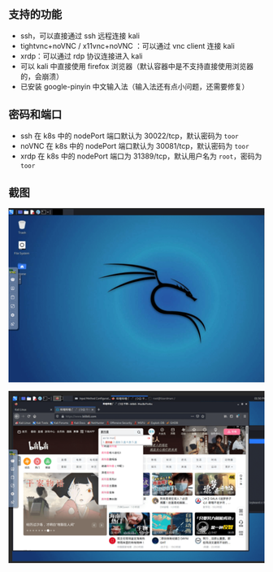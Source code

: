 ## 支持的功能

- ssh，可以直接通过 ssh 远程连接 kali
- tightvnc+noVNC / x11vnc+noVNC ：可以通过 vnc client 连接 kali
- xrdp：可以通过 rdp 协议连接进入 kali
- 可以 kali 中直接使用 firefox 浏览器（默认容器中是不支持直接使用浏览器的，会崩溃）
- 已安装 google-pinyin 中文输入法（输入法还有点小问题，还需要修复）

## 密码和端口

- ssh 在 k8s 中的 nodePort 端口默认为 30022/tcp，默认密码为 `toor`
- noVNC 在 k8s 中的 nodePort 端口默认为 30081/tcp，默认密码为 `toor`
- xrdp 在 k8s 中的 nodePort 端口为 31389/tcp，默认用户名为 `root`，密码为 `toor`

## 截图

![kali-novnc-1](doc/pics/kali-novnc-1.png)

![kali-novnc-2](doc/pics/kali-novnc-2.png)

